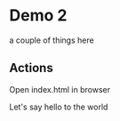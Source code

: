 # Demo 2
a couple of things here

## Actions 

Open index.html in browser

Let's say hello to the world
